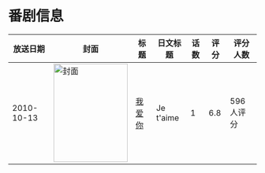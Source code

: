 # 番剧信息

|放送日期|封面|标题|日文标题|话数|评分|评分人数|
|---|---|---|---|---|---|---|
|2010-10-13|<img src="https://lain.bgm.tv/pic/cover/c/e9/cc/20241_gpAHP.jpg" alt="封面" style="width:150px;height:200px;object-fit:cover;">|[我爱你](https://bangumi.tv/subject/20241)|Je t'aime|1|6.8|596人评分|
